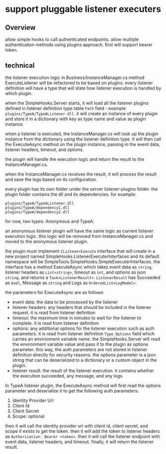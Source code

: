 # support pluggable listener executers

## Overview

allow simple hooks to call authenticated endpoints. allow multiple authentication methods using plugins approach. first will support bearer token.

## technical

the listener execution logic in Business/InstanceManager.cs method ExecuteListener will be refactored to be based on plugins.
every listener definition will have a type that will state how listener execution is handled by which plugin.

when the SimpleHooks.Server starts, it will load all the listener plugins defined in listener definition type table `Path` field - example `plugins/TypeA/TypeAListener.dll`. it will create an instance of every plugin and store it in a dictionary with key as type name and value as plugin instance.

when a listener is executed, the InstanceManager.cs will look up the plugin instance from the dictionary using the listener definition type. it will then call the ExecuteAsync method on the plugin instance, passing in the event data, listener headers, timeout, and options.

the plugin will handle the execution logic and return the result to the InstanceManager.cs.

when the InstanceManager.cs receives the result, it will process the result and save the logs based on its configuration.

every plugin has its own folder under the server listener-plugins folder. the plugin folder contains the dll and its dependencies. for example:

```text
plugins/TypeA/TypeAListener.dll
plugins/TypeA/dependency1.dll 
plugins/TypeA/dependency2.dll 
```

for now, two types: Anonymous and TypeA.

an anonymous listener plugin will have the same logic as current listener execution logic. this logic will be removed from InstanceManager.cs and moved to the anonymous listener plugin.

the plugin must implement `IListenerExecute` interface that will create in a new project named SimpleHooks.ListenerExecuterInterfaces and its default namespace will be SimpleTools.SimpleHooks.SimpleExecuterInterfaces. the interface has a method ExecuteAsync which takes event data as `string`, listener headers as `List<string>`, timeout as `int`, and options as json `string`. and returns a `Task<ListenerResult>`. `ListenerResult` has Succeeded as `bool`, Message as `string` and Logs as `OrderedList<LogModel>`.

the parameters for ExecuteAsync are as follows:

- event data: the data to be processed by the listener
- listener headers: any headers that should be included in the listener request. it is read from listener definition
- timeout: the maximum time in minutes to wait for the listener to complete. it is read from listener definition
- options: any additional options for the listener execution such as auth parameters. it is read from listener definition `Type_Options` field which carries an environment variable name. the SimpleHooks.Server will read the environment variable value and pass it to the plugin as options parameter. this way, the auth parameters are not stored in listener definition directly for security reasons. the options parameter is a json string that can be deserialized to a dictionary or a custom object in the plugin.
- listener result: the result of the listener execution. it contains whether the execution succeeded, any message, and any logs.

In TypeA listener plugin, the ExecuteAsync method will first read the options parameter and deserialize it to get the following auth parameters:

1. Identity Provider Url
2. Client Id
3. Client Secret
4. Scope: optional

then it will call the identity provider url with client id, client secret, and scope if exists to get the token. then it will add the token to listener headers as `Authorization: Bearer <token>`. then it will call the listener endpoint with event data, listener headers, and timeout. finally, it will return the listener result.
